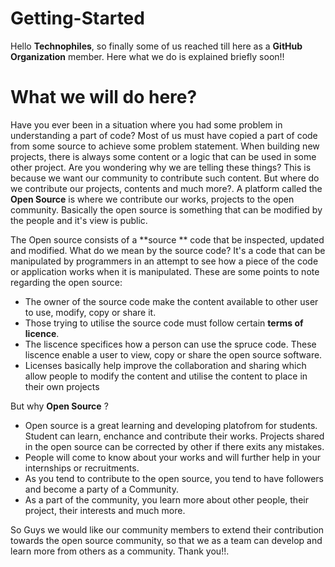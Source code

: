 # Getting-Started

Hello **Technophiles**, so finally some of us reached till here as a **GitHub Organization** member. Here what we do is explained briefly soon!!


# What we will do here?
Have you ever been in a situation where you had some problem in understanding a part of code? Most of us must have copied a part of code from some source to achieve some problem statement.
When building new projects, there is always some content or a logic that can be used in some other project. Are you wondering why we are telling these things? This is because we want our community
to contribute such content. But where do we contribute our projects, contents and much more?. A platform called the **Open Source** is where we contribute our works, projects to the open 
community. Basically the open source is something that can be modified by the people and it's view is public.

The Open source consists of a **source ** code that be inspected, updated and modified.
What do we mean by the source code? It's a code that can be manipulated by programmers in an attempt to see how a piece of the code or application works when it is manipulated.
These are some points to note regarding the open source:

- The owner of the source code make the content available to other user to use, modify, copy or share it.
- Those trying to utilise the source code must follow certain **terms of licence**.
- The liscence specifices how a person can use the spruce code. These liscence enable a user to view, copy or share the open source software.
- Licenses basically help improve the collaboration and sharing which allow people to modify the content and utilise the content to place in their own projects

But why **Open Source** ?

 
- Open source is a great learning and developing platofrom for students. Student can learn, enchance and contribute their works. Projects shared in the open source can be corrected by other if there exits any mistakes.
- People will come to know about your works and will further help in your internships or recruitments.
- As you tend to contribute to the open source, you tend to have followers and become a party of a Community.
- As a part of the community, you learn more about other people, their project, their interests and much more.

So Guys we would like our community members to extend their contribution towards the open source community, so that we as a team can develop and learn more from others as a community.
Thank you!!.




